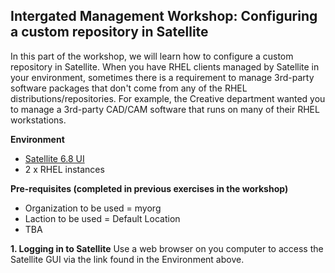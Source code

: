 Intergated Management Workshop: Configuring a custom repository in Satellite
----------------------------------------------------------------------------

In this part of the workshop, we will learn how to configure a custom repository in Satellite. When you have RHEL clients managed by Satellite in your environment, sometimes there is a requirement to manage 3rd-party software packages that don't come from any of the RHEL distributions/repositories. For example, the Creative department wanted you to manage a 3rd-party CAD/CAM software that runs on many of their RHEL workstations.

**Environment**
- [Satellite 6.8 UI](https://www.link-to-sat-web-gui.com)
- 2 x RHEL instances

**Pre-requisites (completed in previous exercises in the workshop)**
- Organization to be used = myorg
- Laction to be used = Default Location
- TBA

**1. Logging in to Satellite**
Use a web browser on you computer to access the Satellite GUI via the link found in the Environment above.



